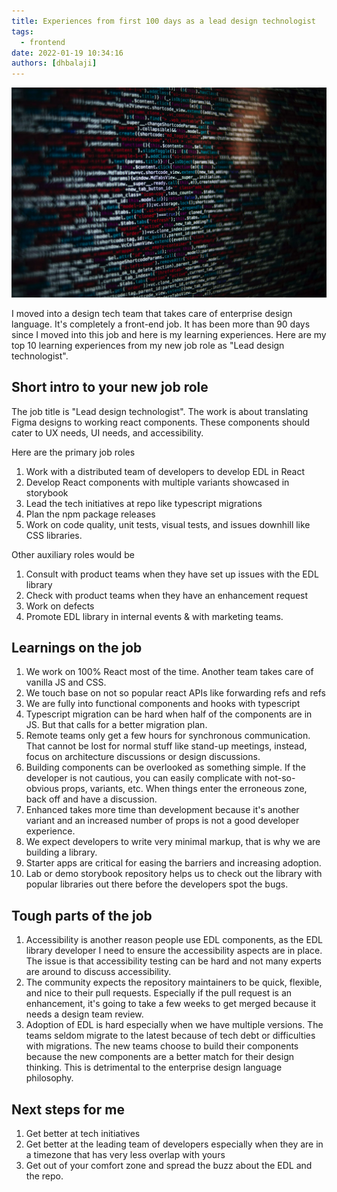 ```yaml
---
title: Experiences from first 100 days as a lead design technologist
tags:
  - frontend
date: 2022-01-19 10:34:16
authors: [dhbalaji]
---
```


![Javascript bundle](./assets/javascript-bundle-contents.webp)

I moved into a design tech team that takes care of enterprise design language. It's completely a front-end job. It has been more than 90 days since I moved into this job and here is my learning experiences. Here are my top 10 learning experiences from my new job role as "Lead design technologist".

 
 
## Short intro to your new job role

The job title is "Lead design technologist". The work is about translating Figma designs to working react components. These components should cater to UX needs, UI needs, and accessibility.

Here are the primary job roles

1. Work with a distributed team of developers to develop EDL in React
2. Develop React components with multiple variants showcased in storybook
3. Lead the tech initiatives at repo like typescript migrations
4. Plan the npm package releases
5. Work on code quality, unit tests, visual tests, and issues downhill like CSS libraries.

Other auxiliary roles would be

1. Consult with product teams when they have set up issues with the EDL library
2. Check with product teams when they have an enhancement request
3. Work on defects
4. Promote EDL library in internal events & with marketing teams.

## Learnings on the job

1. We work on 100% React most of the time. Another team takes care of vanilla JS and CSS.
2. We touch base on not so popular react APIs like forwarding refs and refs
3. We are fully into functional components and hooks with typescript
4. Typescript migration can be hard when half of the components are in JS. But that calls for a better migration plan.
5. Remote teams only get a few hours for synchronous communication. That cannot be lost for normal stuff like stand-up meetings, instead, focus on architecture discussions or design discussions.
6. Building components can be overlooked as something simple. If the developer is not cautious, you can easily complicate with not-so-obvious props, variants, etc. When things enter the erroneous zone, back off and have a discussion.
7. Enhanced takes more time than development because it's another variant and an increased number of props is not a good developer experience.
8. We expect developers to write very minimal markup, that is why we are building a library.
9. Starter apps are critical for easing the barriers and increasing adoption.
10. Lab or demo storybook repository helps us to check out the library with popular libraries out there before the developers spot the bugs.


## Tough parts of the job

1. Accessibility is another reason people use EDL components, as the EDL library developer I need to ensure the accessibility aspects are in place. The issue is that accessibility testing can be hard and not many experts are around to discuss accessibility.
2. The community expects the repository maintainers to be quick, flexible, and nice to their pull requests. Especially if the pull request is an enhancement, it's going to take a few weeks to get merged because it needs a design team review.
3. Adoption of EDL is hard especially when we have multiple versions. The teams seldom migrate to the latest because of tech debt or difficulties with migrations. The new teams choose to build their components because the new components are a better match for their design thinking. This is detrimental to the enterprise design language philosophy.

## Next steps for me

1. Get better at tech initiatives
2. Get better at the leading team of developers especially when they are in a timezone that has very less overlap with yours
3. Get out of your comfort zone and spread the buzz about the EDL and the repo.